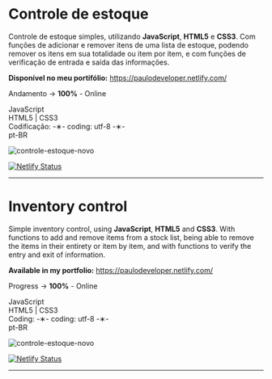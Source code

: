 # Controle de estoque

Controle de estoque simples, utilizando <strong>JavaScript</strong>, <strong>HTML5</strong> e <strong>CSS3</strong>. Com funções de adicionar e remover itens de uma lista de estoque, podendo remover os itens em sua totalidade ou item por item, e com funções de verificação de entrada e saída das informações.

<strong>Disponível no meu portifólio:</strong> https://paulodeveloper.netlify.com/

Andamento -> <strong>100%</strong> - Online

JavaScript </br>
HTML5 | CSS3 </br>
Codificação: -&lowast;- coding: utf-8 -&lowast;- </br>
pt-BR </br> 

![controle-estoque-novo](https://github.com/alpdias/controle-estoque-js/blob/master/img/controle-estoque-novo.jpg)

[![Netlify Status](https://api.netlify.com/api/v1/badges/b4e32675-1031-44fb-a82f-bde7d7d1ecfa/deploy-status)](https://app.netlify.com/sites/controle-estoque/deploys)

--------------------------------------------------------------------------------------------------------------------------

# Inventory control

Simple inventory control, using <strong>JavaScript</strong>, <strong>HTML5</strong> and <strong>CSS3</strong>. With functions to add and remove items from a stock list, being able to remove the items in their entirety or item by item, and with functions to verify the entry and exit of information.

<strong>Available in my portfolio:</strong> https://paulodeveloper.netlify.com/

Progress -> <strong>100%</strong> - Online

JavaScript </br>
HTML5 | CSS3 </br>
Coding: -&lowast;- coding: utf-8 -&lowast;- </br>
pt-BR </br>

![controle-estoque-novo](https://github.com/alpdias/controle-estoque-js/blob/master/img/controle-estoque-novo.jpg)

[![Netlify Status](https://api.netlify.com/api/v1/badges/b4e32675-1031-44fb-a82f-bde7d7d1ecfa/deploy-status)](https://app.netlify.com/sites/controle-estoque/deploys)

--------------------------------------------------------------------------------------------------------------------------
